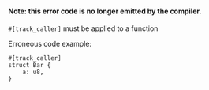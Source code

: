 #### Note: this error code is no longer emitted by the compiler.

`#[track_caller]` must  be applied to a function

Erroneous code example:

```ignore (no longer emitted)
#[track_caller]
struct Bar {
    a: u8,
}
```

[RFC 2091]: https://github.com/rust-lang/rfcs/blob/master/text/2091-inline-semantic.md
